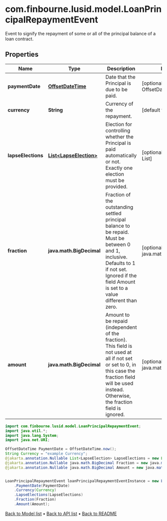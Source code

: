 # com.finbourne.lusid.model.LoanPrincipalRepaymentEvent
Event to signify the repayment of some or all of the principal balance of a loan contract.

## Properties

Name | Type | Description | Notes
------------ | ------------- | ------------- | -------------
**paymentDate** | [**OffsetDateTime**](OffsetDateTime.md) | Date that the Principal is due to be paid. | [optional] [default to OffsetDateTime]
**currency** | **String** | Currency of the repayment. | [default to String]
**lapseElections** | [**List&lt;LapseElection&gt;**](LapseElection.md) | Election for controlling whether the Principal is paid automatically or not.  Exactly one election must be provided. | [optional] [default to List<LapseElection>]
**fraction** | **java.math.BigDecimal** | Fraction of the outstanding settled principal balance to be repaid. Must be between 0 and 1, inclusive.  Defaults to 1 if not set. Ignored if the field Amount is set to a value different than zero. | [optional] [default to java.math.BigDecimal]
**amount** | **java.math.BigDecimal** | Amount to be repaid (independent of the fraction).  This field is not used at all if not set or set to 0, in this case the fraction field will be used instead.  Otherwise, the fraction field is ignored. | [optional] [default to java.math.BigDecimal]

```java
import com.finbourne.lusid.model.LoanPrincipalRepaymentEvent;
import java.util.*;
import java.lang.System;
import java.net.URI;

OffsetDateTime PaymentDate = OffsetDateTime.now();
String Currency = "example Currency";
@jakarta.annotation.Nullable List<LapseElection> LapseElections = new List<LapseElection>();
@jakarta.annotation.Nullable java.math.BigDecimal Fraction = new java.math.BigDecimal("100.00");
@jakarta.annotation.Nullable java.math.BigDecimal Amount = new java.math.BigDecimal("100.00");


LoanPrincipalRepaymentEvent loanPrincipalRepaymentEventInstance = new LoanPrincipalRepaymentEvent()
    .PaymentDate(PaymentDate)
    .Currency(Currency)
    .LapseElections(LapseElections)
    .Fraction(Fraction)
    .Amount(Amount);
```


[Back to Model list](../README.md#documentation-for-models) &#8226; [Back to API list](../README.md#documentation-for-api-endpoints) &#8226; [Back to README](../README.md)

